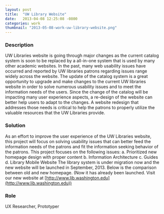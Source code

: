 ```yaml
---
layout: post
title:  "UW Library Website"
date:   2013-04-08 12:25:08 -0800
categories: work
thumbnail: "2013-05-08-work-uw-library-website.png"
---
```



### Description
UW Libraries website is going through major changes as the current catalog system is soon to be replaced by a all-in-one system that is used by many other academic websites. In the past, many web usability issues have occurred and reported by UW libraries patrons regarding issues range widely across the website. The update of the catalog system is a great opportunity to upgrade and make changes to the current UW libraries website in order to solve numerous usability issues and to meet the information needs of the users. Since the change of the catalog will be impacting many user experience aspects, a re-design of the website can better help users to adapt to the changes. A website redesign that addresses those needs is critical to help the patrons to properly utilize the valuable resources that the UW Libraries provide.

### Solution
As an effort to improve the user experience of the UW Libraries website, this project will focus on solving usability issues that can better feed the information needs of the patrons and fit the information seeking behavior of the patrons. This project focuses on the following issues: a. Prioritized new homepage design with proper content b. Information Architecture c. Guides d. Library Mobile Website The library system is under migration now and the new website will be launched in September, 2013. Below is the comparison between old and new homepage. (Now it has already been launched. Visit our new website at [http://www.lib.washington.edu](http://www.lib.washington.edu))

### Role
UX Researcher, Prototyper
